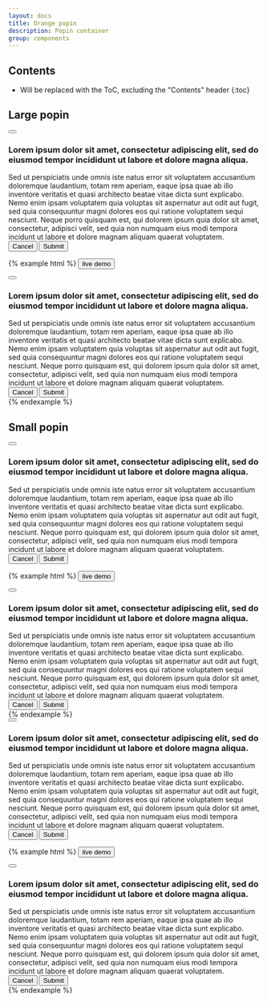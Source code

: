 ```yaml
---
layout: docs
title: Orange popin
description: Popin container
group: components
---
```


## Contents

* Will be replaced with the ToC, excluding the "Contents" header
{:toc}

## Large popin

<div class="bd-example bd-example-modal">
    <div class="modal">
        <div class="modal-dialog" role="document">
            <div class="modal-content">
                <div class="modal-header">
                    <button type="button" class="btn"><span class="close"></span></button>
                </div>
                <div class="modal-body">
                    <div class="card card-block has-info">
                        <div class="card-icon">
                            <span class="icon-Warning-important"></span>
                        </div>
                        <h3 class="card-title">Lorem ipsum dolor sit amet, consectetur adipiscing elit, sed do eiusmod tempor incididunt ut labore et dolore magna aliqua.</h3>
                        <div class="card-text">Sed ut perspiciatis unde omnis iste natus error sit voluptatem accusantium doloremque laudantium, totam rem aperiam, eaque ipsa quae ab illo inventore veritatis et quasi architecto beatae vitae dicta sunt explicabo. Nemo enim ipsam voluptatem quia voluptas sit aspernatur aut odit aut fugit, sed quia consequuntur magni dolores eos qui ratione voluptatem sequi nesciunt. Neque porro quisquam est, qui dolorem ipsum quia dolor sit amet, consectetur, adipisci velit, sed quia non numquam eius modi tempora incidunt ut labore et dolore magnam aliquam quaerat voluptatem.</div>
                    </div>
                </div>
                <div class="modal-footer">
                    <div class="float-right">
                        <button type="button" class="btn btn-secondary">Cancel</button>
                        <button type="button" class="btn btn-primary">Submit</button>
                    </div>
                </div>
            </div>
        </div>
    </div>
</div>

{% example html %}
 <button type="button" class="btn btn-primary btn-lg" data-toggle="modal" data-target="#myModal1">
    live demo
</button>

<div class="modal fade" id="myModal1" tabindex="-1" role="dialog" aria-labelledby="myModalLabel1" aria-hidden="true">
    <div class="modal-dialog" role="document">
        <div class="modal-content">
            <div class="modal-header">
                <button type="button" class="btn" data-dismiss="modal"><span class="close"></span></button>
            </div>
            <div class="modal-body">
                <div class="card card-block has-info">
                    <div class="card-icon">
                        <span class="icon-Warning-important"></span>
                    </div>
                    <h3 id="myModalLabel1" class="card-title">Lorem ipsum dolor sit amet, consectetur adipiscing elit, sed do eiusmod tempor incididunt ut labore et dolore magna aliqua.</h3>
                    <div class="card-text">Sed ut perspiciatis unde omnis iste natus error sit voluptatem accusantium doloremque laudantium, totam rem aperiam, eaque ipsa quae ab illo inventore veritatis et quasi architecto beatae vitae dicta sunt explicabo. Nemo enim ipsam voluptatem quia voluptas sit aspernatur aut odit aut fugit, sed quia consequuntur magni dolores eos qui ratione voluptatem sequi nesciunt. Neque porro quisquam est, qui dolorem ipsum quia dolor sit amet, consectetur, adipisci velit, sed quia non numquam eius modi tempora incidunt ut labore et dolore magnam aliquam quaerat voluptatem.</div>
                </div>
            </div>
            <div class="modal-footer">
                <div class="float-right">
                    <button type="button" class="btn btn-secondary" data-dismiss="modal">Cancel</button>
                    <button type="button" class="btn btn-primary">Submit</button>
                </div>
            </div>
        </div>
    </div>
</div>
{% endexample %}

## Small popin

<div class="bd-example bd-example-modal">
    <div class="modal">
        <div class="modal-dialog modal-sm" role="document">
            <div class="modal-content">
                <div class="modal-header">
                    <button type="button" class="btn"><span class="close"></span></button>
                </div>
                <div class="modal-body">
                    <div class="card card-block has-info">
                        <div class="card-icon">
                            <span class="icon-Warning-important"></span>
                        </div>
                        <h3 class="card-title">Lorem ipsum dolor sit amet, consectetur adipiscing elit, sed do eiusmod tempor incididunt ut labore et dolore magna aliqua.</h3>
                        <div class="card-text">Sed ut perspiciatis unde omnis iste natus error sit voluptatem accusantium doloremque laudantium, totam rem aperiam, eaque ipsa quae ab illo inventore veritatis et quasi architecto beatae vitae dicta sunt explicabo. Nemo enim ipsam voluptatem quia voluptas sit aspernatur aut odit aut fugit, sed quia consequuntur magni dolores eos qui ratione voluptatem sequi nesciunt. Neque porro quisquam est, qui dolorem ipsum quia dolor sit amet, consectetur, adipisci velit, sed quia non numquam eius modi tempora incidunt ut labore et dolore magnam aliquam quaerat voluptatem.</div>
                    </div>
                </div>
                <div class="modal-footer">
                    <div class="float-right">
                        <button type="button" class="btn btn-secondary">Cancel</button>
                        <button type="button" class="btn btn-primary">Submit</button>
                    </div>
                </div>
            </div>
        </div>
    </div>
</div>

{% example html %}
<button type="button" class="btn btn-primary btn-lg" data-toggle="modal" data-target="#myModal2">
    live demo
</button>

<div class="modal fade" id="myModal2" tabindex="-1" role="dialog" aria-labelledby="myModalLabel2" aria-hidden="true">
    <div class="modal-dialog modal-sm" role="document">
        <div class="modal-content">
            <div class="modal-header">
                <button type="button" class="btn" data-dismiss="modal"><span class="close"></span></button>
            </div>
            <div class="modal-body">
                <div class="card card-block has-info">
                    <div class="card-icon">
                        <span class="icon-Warning-important"></span>
                    </div>
                    <h3 id="myModalLabel2" class="card-title">Lorem ipsum dolor sit amet, consectetur adipiscing elit, sed do eiusmod tempor incididunt ut labore et dolore magna aliqua.</h3>
                    <div class="card-text">Sed ut perspiciatis unde omnis iste natus error sit voluptatem accusantium doloremque laudantium, totam rem aperiam, eaque ipsa quae ab illo inventore veritatis et quasi architecto beatae vitae dicta sunt explicabo. Nemo enim ipsam voluptatem quia voluptas sit aspernatur aut odit aut fugit, sed quia consequuntur magni dolores eos qui ratione voluptatem sequi nesciunt. Neque porro quisquam est, qui dolorem ipsum quia dolor sit amet, consectetur, adipisci velit, sed quia non numquam eius modi tempora incidunt ut labore et dolore magnam aliquam quaerat voluptatem.</div>
                </div>
            </div>
            <div class="modal-footer">
                <div class="float-right">
                    <button type="button" class="btn btn-secondary" data-dismiss="modal">Cancel</button>
                    <button type="button" class="btn btn-primary">Submit</button>
                </div>
            </div>
        </div>
    </div>
</div>
{% endexample %}


<div class="bd-example bd-example-modal">
    <div class="modal">
        <div class="modal-dialog modal-sm" role="document">
            <div class="modal-content">
                <div class="modal-header">
                    <button type="button" class="btn"><span class="close"></span></button>
                </div>
                <div class="modal-body">
                    <div class="card card-block has-info on-top">
                        <div class="card-icon">
                            <span class="icon-Warning-important"></span>
                        </div>
                        <h3 class="card-title">Lorem ipsum dolor sit amet, consectetur adipiscing elit, sed do eiusmod tempor incididunt ut labore et dolore magna aliqua.</h3>
                        <div class="card-text">Sed ut perspiciatis unde omnis iste natus error sit voluptatem accusantium doloremque laudantium, totam rem aperiam, eaque ipsa quae ab illo inventore veritatis et quasi architecto beatae vitae dicta sunt explicabo. Nemo enim ipsam voluptatem quia voluptas sit aspernatur aut odit aut fugit, sed quia consequuntur magni dolores eos qui ratione voluptatem sequi nesciunt. Neque porro quisquam est, qui dolorem ipsum quia dolor sit amet, consectetur, adipisci velit, sed quia non numquam eius modi tempora incidunt ut labore et dolore magnam aliquam quaerat voluptatem.</div>
                    </div>
                </div>
                <div class="modal-footer">
                    <div class="float-right">
                        <button type="button" class="btn btn-secondary">Cancel</button>
                        <button type="button" class="btn btn-primary">Submit</button>
                    </div>
                </div>
            </div>
        </div>
    </div>
</div>

{% example html %}
<button type="button" class="btn btn-primary btn-lg" data-toggle="modal" data-target="#myModal3">
    live demo
</button>

<div class="modal fade" id="myModal3" tabindex="-1" role="dialog" aria-labelledby="myModalLabel3" aria-hidden="true">
    <div class="modal-dialog modal-sm" role="document">
        <div class="modal-content">
            <div class="modal-header">
                <button type="button" class="btn" data-dismiss="modal"><span class="close"></span></button>
            </div>
            <div class="modal-body">
                <div class="card card-block has-info on-top">
                    <div class="card-icon">
                        <span class="icon-Warning-important"></span>
                    </div>
                    <h3 id="myModalLabel3" class="card-title">Lorem ipsum dolor sit amet, consectetur adipiscing elit, sed do eiusmod tempor incididunt ut labore et dolore magna aliqua.</h3>
                    <div class="card-text">Sed ut perspiciatis unde omnis iste natus error sit voluptatem accusantium doloremque laudantium, totam rem aperiam, eaque ipsa quae ab illo inventore veritatis et quasi architecto beatae vitae dicta sunt explicabo. Nemo enim ipsam voluptatem quia voluptas sit aspernatur aut odit aut fugit, sed quia consequuntur magni dolores eos qui ratione voluptatem sequi nesciunt. Neque porro quisquam est, qui dolorem ipsum quia dolor sit amet, consectetur, adipisci velit, sed quia non numquam eius modi tempora incidunt ut labore et dolore magnam aliquam quaerat voluptatem.</div>
                </div>
            </div>
            <div class="modal-footer">
                <div class="float-right">
                    <button type="button" class="btn btn-secondary" data-dismiss="modal">Cancel</button>
                    <button type="button" class="btn btn-primary">Submit</button>
                </div>
            </div>
        </div>
    </div>
</div>
{% endexample %}

